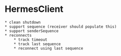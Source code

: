 




# HermesClient
    * clean shutdown
    * support sequence (receiver should populate this)
    * support senderSequence
    * reconnects
        * track timeout
        * track last sequence
        * reconnect using last sequence
